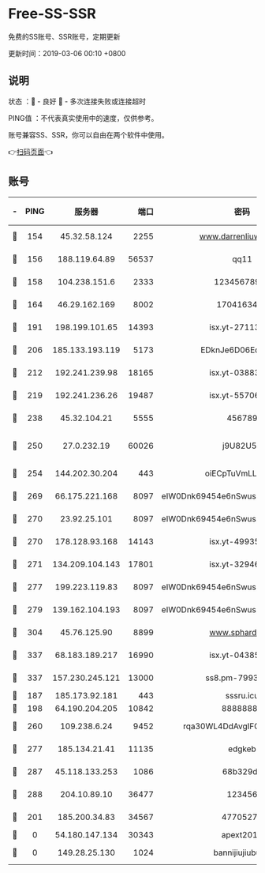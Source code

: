 # Free-SS-SSR

免费的SS账号、SSR账号，定期更新

更新时间：2019-03-06 00:10 +0800

## 说明

状态     ：🙂 - 良好 🙁 - 多次连接失败或连接超时

PING值   ：不代表真实使用中的速度，仅供参考。

账号兼容SS、SSR，你可以自由在两个软件中使用。

👉[扫码页面](https://liesauer.github.io/free-ss-ssr.github.io/)👈

## 账号

|-|PING|服务器|端口|密码|加密方式|区域|
|:----:|:----:|:-----:|-----:|:----:|:----:|:----:|
|🙂|154|45.32.58.124|2255|www.darrenliuwei.com|aes-256-cfb|JP|
|🙂|156|188.119.64.89|56537|qq11|aes-256-cfb|RU|
|🙂|158|104.238.151.6|2333|12345678900|aes-256-cfb|JP|
|🙂|164|46.29.162.169|8002|1704163453|aes-256-cfb|RU|
|🙂|191|198.199.101.65|14393|isx.yt-27113496|aes-256-cfb|US|
|🙂|206|185.133.193.119|5173|EDknJe6D06EoWDaw|aes-256-cfb|US|
|🙂|212|192.241.239.98|18165|isx.yt-03883101|aes-256-cfb|US|
|🙂|219|192.241.236.26|19487|isx.yt-55706100|aes-256-cfb|US|
|🙂|238|45.32.104.21|5555|456789|aes-256-cfb|SG|
|🙂|250|27.0.232.19|60026|j9U82U53|xchacha20-ietf-poly1305|HK|
|🙂|254|144.202.30.204|443|oiECpTuVmLLxk4Ts|aes-256-cfb|US|
|🙂|269|66.175.221.168|8097|eIW0Dnk69454e6nSwuspv9DmS201tQ0D|aes-256-cfb|US|
|🙂|270|23.92.25.101|8097|eIW0Dnk69454e6nSwuspv9DmS201tQ0D|aes-256-cfb|US|
|🙂|270|178.128.93.168|14143|isx.yt-49935432|aes-256-cfb|SG|
|🙂|271|134.209.104.143|17801|isx.yt-32946841|aes-256-cfb|SG|
|🙂|277|199.223.119.83|8097|eIW0Dnk69454e6nSwuspv9DmS201tQ0D|aes-256-cfb|US|
|🙂|279|139.162.104.193|8097|eIW0Dnk69454e6nSwuspv9DmS201tQ0D|aes-256-cfb|JP|
|🙂|304|45.76.125.90|8899|www.sphard.com|aes-256-cfb|JP|
|🙂|337|68.183.189.217|16990|isx.yt-04385835|aes-256-cfb|SG|
|🙂|337|157.230.245.121|13000|ss8.pm-79933809|aes-256-cfb|SG|
|🙂|187|185.173.92.181|443|sssru.icu|rc4-md5|RU|
|🙂|198|64.190.204.205|10842|88888888|rc4-md5|US|
|🙂|260|109.238.6.24|9452|rqa30WL4DdAvgIFG6Fs3znzTa|aes-256-cfb|FR|
|🙂|277|185.134.21.41|11135|edgkeb|aes-256-cfb|GB|
|🙂|287|45.118.133.253|1086|68b329da|aes-256-cfb|SG|
|🙂|288|204.10.89.10|36477|123456|aes-256-cfb|US|
|🙁|201|185.200.34.83|34567|47705279|aes-256-cfb|US|
|🙁|0|54.180.147.134|30343|apext2019|chacha20|KR|
|🙁|0|149.28.25.130|1024|bannijiujiubu88|aes-256-cfb|JP|
